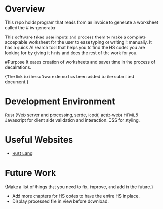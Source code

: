 


# Overview
This repo holds program that reads from an invoice to generate a worksheet called the # iw-generator


This software takes user inputs and process them to make a complete acceptable worksheet for the user to ease typing or writing it manually. It has a quick AI search tool that helps you to find the HS codes you are looking for by giving it hints and does the rest of the work for you. 

#Purpose 
It eases creation of worksheets and saves time in the process of decalrations.

{The link to the software demo has been added to the submitted document.}


# Development Environment

Rust (Web server and processing, serde, lopdf, actix-web)
HTML5
Javascript for client side validation and interaction.
CSS for styling.



# Useful Websites

- [Rust Lang](https://www.rust-lang.org/)

# Future Work

{Make a list of things that you need to fix, improve, and add in the future.}

- Add more chapters for HS codes to have the entire HS in place.
- Display processed file in view before download.
